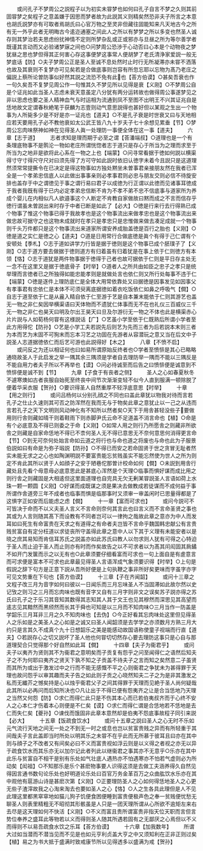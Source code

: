 <!-- { "loadSidebar": true } -->
　　或问孔子不梦周公之説程子以为初实未甞梦也如何曰孔子自言不梦之久则其前固甞梦之矣程子之意盖嫌于因思而梦者故为此説其义则精矣然恐非夫子所言之本意也胡氏説梦亦有可取者焉胡氏曰心官万物之至灵非但藏往固能知来凡天地古今之所有无一外乎此者无明晦古今逺迩通塞之间此人之所以有梦梦之所以多变也然圣人诚存则其梦治若夫思虑纷扰神情不定则所梦杂乱或正或邪亦与旦昼之所为等尔善学者既谨其言动而又必验诸梦寐之间也○问梦周公恐渉于心动否曰心本是个动物夜之梦犹昼之思也梦但得其正何害心存这事便梦这事常人便胡梦了老氏清浄家爱説一般无梦底话【防】○夫子梦周公正是圣人至诚不息处然时止时行无所凝滞亦未甞不洒落也故及其衰则不复梦亦可见矣若是合做底事则岂容有所忽忘耶以忘物为髙乃老庄之偏説上蔡所论曽防事似好然其説之流恐不免有此也【荅方伯谟】○甚矣吾衰也作一句久矣吾不复梦见周公作一句惟其久不梦见所以见得是衰【义刚】○不梦周公自是个证兆如此当圣人志虑未衰天意虽定八分犹有两分运转故也做得周公事遂梦见之非以思虑也要之圣人精神血气与时运相为流通到凤不至图不出明王不兴其证兆自是恁地故文定谓春秋絶笔于获麟为志壹则动气意思説得也甚好但以某观之生出一个物事为人所毙多少是不好是亦一证兆也【道夫】○不是孔子衰是时世衰又曰与天地相应若天要用孔子必不教他衰如太公武王皆八九十岁夫子七十余想见累垂【节】○梦周公忘肉味祭神如神在见得圣人眞一处理防一事便全体在这一事【道夫】
　　六章【志于道】
　　志者求知是理而期于必至之谓【荅潘端叔】○道理也是一个有条理底物事不是鹘沦一物如老庄所谓恍惚者志于道只是存心于所当为之理而求至于所当为之地非是欲将此心系在一物之上也【端蒙】○问寻常看据于徳如何説以横渠得寸守寸得尺守尺对曰须先得了方可守如此説时依旧认徳字未着今且説只是这道理然须常常提撕令在已决定是得这物事如方独处黙坐未曽事君亲接朋友然在我者已浑全是一个孝弟忠信底人以此做出事事亲则必孝事君则必忠与朋友交则必信不待旋安排也盖存于中之谓徳见于事之谓行易曰君子以成徳为行正谓以此徳而见诸事耳徳成于我者我旣有得于已内必定孝弟忠信断不肯为不孝不弟不忠不信底事与道家所为养成个婴儿在内相似凡人欲邉事这个人断定不肯教自家做故曰黙而成之不言而信存乎徳行谓虽未曽説出来时存于中者已断是如此了【必大】○徳是行来行去行得熟已成个物事了惟这个物事已得于我故孝也是这个物事流出来做孝忠也是这个物事流出来做忠故可据守之也这物未成就时在孝只是孝忠只是忠惟做来做去凑足成就一个物事则千头万件都只是这个物事流出来道家所谓安养成胎盖徳是百行之胎也【义刚】○徳是道之实仁是徳之心【道夫】○道是日用常行合做底徳是眞个有得于己仁谓有个安顿处【季札】○志于道如讲学力行皆是据于徳则是这个物事已成个胚璞子了【义刚】○志于道方要去做据于徳则道方有归着虽有归着犹是在事上依于仁则徳方有本领【恪】○志于道犹是两件物事据于徳得于己者也故可据依于仁则是平日存主处无一念不在这里又是据于徳底骨子【时举】○道者人之所共由如臣之忠子之孝只是统举理而言徳者已之所独得如能忠能孝则是就做处言也依仁则又所行处每事不违于仁【端蒙】○徳是逐件上理防底仁是全体大用常依靠处又曰据徳是因事发见如因事父有孝事君有忠依仁是本体不可须臾离底据徳如着衣吃饭依仁如鼻之呼吸气【僴】○自志于道至依于仁是从麄入精自依于仁至游于艺是自本兼末能依于仁则其游艺也盖无一物之非仁矣因举横渠语曰天体物而不遗犹仁体事而无不在也礼仪三百威仪三千无一物之非仁也昊天曰明及尔出王昊天曰旦及尔游衍无一物之不体也此是横渠赤心片片説与人如荀杨何甞有这様説话【广】○艺虽小学至依于仁既熟后所谓小学者至此方用得佗【防孙】○艺是小学工夫若説先后则艺为先而三者为后若説本末则三者为本而艺为末固不可狥末而忘本习艺之功固在先游者从容潜玩之意又当在后文中子説圣人志道据徳依仁而后艺可游也此説得好【木之】
　　八章【不愤不启】
　　或问反之为还以相证何也曰如易所谓原始反终者也○学者至愤悱是其心已略略通晓故圣人于此启发之举一隅其余三隅须是学者自去理防举一隅而不能以三隅反是不能自用力者夫子所以不再举也【谟】○问必待诚至而后告之曰愤悱便是诚意到不愤悱便是诚不到【节】
　　九章【子食于有丧者之侧】
　　圣人之心如春夏秋冬不遽寒燠如古者丧服自始死至终丧中间节次渐渐变轻不似今人直到服满一顿除脱了便着华采衣服【贺孙】○要识得圣人自然重厚不轻浮底意思【时举】
　　十章【用之则行】
　　或问吕杨何以分别孔顔之不同也曰盖此章犹以物我对待而言若孔子之仕止久速则其可否之防浑然在我而无与于物矣此章之意犹止以一己之从违而言若孔子之天下文明则风动神化有不知所以然者矣○天下于用舎甚轻没些子要做用则行舎则藏如晴干则着鞋雨下则赤脚尹氏云命不足道盖不消言命也【植】○命是有个必底意及不得已则委之于命【义刚】○如常人用之则行乃所愿舎之则藏非所欲舎之则藏是自家命恁地不得已不柰何圣人无不得已意思无不奈何意思何消得更言命【节】○到无可奈何处始言命如云道之将行也与命也道之将废也与命也此为子服景伯説如曰有命是为弥子瑖説【防孙】○不得已而安之若命固贤于世之贪冒无耻者然实未能无求之之心也如陶渊明説不要富贵能忘贫贱虽实不能忘然使为世人之所为则定不肯此其所以贤于人如顔子之安于陋巷佗那曽计校命如何【僴】○未説到用舎行藏处且先看个毋意毋必底意思此是甚底心浑然是个天理○临事而惧好谋而成比用之则行舎之则藏固是大相逺但这里面道理也自完具无欠无剰某甞説圣人言语如荷上水珠一颗一颗圆【义刚】○好谋而成既谋之须是果决去做教成若徒谋而不成何益于事所谓作舎道旁三年不成者也临事而惧是临那事时又须审一审盖闲时已思量得都是了这惧字正如安而后能虑之虑【僴】
　　十一章【富而可求也】
　　或问今説可不可皆决于命而不以义夫圣人言义不言命则奈何其言此也曰言义而不言命圣贤之事也其或为人言则随其髙下而设教有不同者岂可以一律拘之哉故此章之意亦为中人而发耳如曰死生有命富贵在天求之有道得之有命者夫岂皆不言命乎魏国韩忠献公有言贵贱贫富自有定分枉道以求徒丧所守盖得此章之意中人以下其于义理有未能安者以是晓之庶其易知而肯信耳苏氏之説盖亦如此苏氏曰教人以勿求则人犹有可得之心特迫于圣人而止迫于圣人而止则亦有时而作矣故告之以不可求者以为髙其闬闳固其扄鐍不如开门发箧而示之以无有也○此章须要仔细看富而可求也一句上面自是有虗意言而可求便是富本不可求也此章最见得圣人言语浑成气象须要识得【时举】○上句是假説之辞下句方是正意下説从吾所好便是上句执鞭之事非所好矣更味而字虽字亦字可见文势重在下句也【荅方伯谟】
　　十三章【子在齐闻韶】
　　或问十三章之文程子改三月为音字如何曰彼以一日闻乐而三月忘味圣人不当固滞如此故尔然以史记攷之则习之三月而忘肉味也既有音字又自有三月字则非文之误矣苏子説亦得之苏氏曰孔子之于乐习其音知其数得其志知其人其于文王也见其穆然而深思见其高望而逺志见其黯然而黒颀然而长其于舜也可知是以三月而不知肉味○三月当作一防盖是学韶乐三月耳非三月之久不知肉味也【去伪】○今正好看其忘肉味处这里但见得圣人之乐如是之美圣人之心如是之诚又曰圣人闻韶须是去学学之亦须数月方熟三月大约只是言其久不成真个九十日想韶乐之美是能感动故国语称使童子视端而行直【道夫】○若説存心之切又説坏了圣人他也何甞切切然存心要去理防这事只是心自与那道理契合只觉得那个好自然如此耳【僴】
　　十四章【夫子为衞君乎】
　　或问夫子以夷齐为贤则其不为衞君之意明矣而子贡复有怨乎之问至闻得仁之语然后知夫子之不为何耶曰夷齐之贤天下孰不知之子贡盖不待夫子之言而知之矣然意二子虽贤而其所为或出于激发过中之行而不能无感慨不平之心则衞君之争犹未为甚得罪于天理也故问怨乎以审其趣而夫子告之如此则子贡之心晓然知夫二子之为是非其激发之私而无纎芥之憾矣持是心以烛乎衞君父子之间其得罪于天理而见絶于圣人尚何疑哉此其所以必再问而后知所决也○凡让出于不得已便有怨夷齐之让是合当恁地乃天理之当然又何怨【防】○求仁而得仁此只是不伤其本心而已若伯夷叔齐而于心终不安人之心本仁才伤着本心则便是不仁矣【谟】○求仁而得仁谓是合恁地若不恁地是去仁而失仁矣【夔孙】○谏伐而饿固非此章本意然却是伯夷不怨底事故程子同引来説【必大】
　　十五章【饭疏食饮水】
　　或问十五章之説曰圣人之心无时不乐如元气流行天地之间无一处之不到无一时之或息也岂以贫富贵贱之异而有所轻重于其间哉夫子言此盖即当时所处以明其乐之未甞不在乎此而无所慕于彼耳且曰亦在其中则与顔子之不改者又有间矣必曰不义而富贵视如浮云则是以义得之者视之亦无以异于疏食饮水而其乐亦无以加尔记此者列此以继衞君之事其亦不无意乎○乐亦在其中此乐与贫富自不相干是别有乐处如气壮底人遇热亦不怕遇寒亦不怕若气虚则必为所动矣【闳祖】○不知那乐是乐个甚麽物事要人识得这须是去做工夫涵养得久自然见得因言通书数句论乐处也好明道论乐处曰百官万务金革百万之众曲肱饮水乐亦在其中观他有扈游山诗是甚麽次第【义刚】○正要理防圣人之心如何得恁地圣人之心更无些子渣滓故我之心淘来淘去也要如圣人之心【恪】○人之生各具此理但是人不见此理这里都黑窣窣地如猫儿狗子饥便食困便睡到富贵便极声色之奉一贫贱便忧愁无聊圣人则表里精粗无不昭彻其形骸虽是人只是一团天理所谓从心所欲不逾矩左来右去尽是这天理如何不快活【义刚】○不义而富且贵所谓富贵非指天位天职而言但言势位奉养之盛耳此等物若以义而得则圣人随其所遇若固有之无鄙厌之心焉但以不义而得则不以易吾疏食水饮之乐耳【荅方伯谟】
　　十六章【加我数年】
　　所谓大过如当潜而不潜当见而不见是也如元亨利贞盖大亨之中又须知利在正非正则过矣【植】易之为书大抵于盛满时致戒康节所以见得透多以盛满为戒【贺孙】
